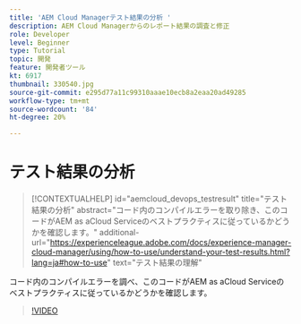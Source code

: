 ```yaml
---
title: 'AEM Cloud Managerテスト結果の分析 '
description: AEM Cloud Managerからのレポート結果の調査と修正
role: Developer
level: Beginner
type: Tutorial
topic: 開発
feature: 開発者ツール
kt: 6917
thumbnail: 330540.jpg
source-git-commit: e295d77a11c99310aaae10ecb8a2eaa20ad49285
workflow-type: tm+mt
source-wordcount: '84'
ht-degree: 20%

---
```



# テスト結果の分析

>[!CONTEXTUALHELP]
>id="aemcloud_devops_testresult"
>title="テスト結果の分析"
>abstract="コード内のコンパイルエラーを取り除き、このコードがAEM as aCloud Serviceのベストプラクティスに従っているかどうかを確認します。"
>additional-url="https://experienceleague.adobe.com/docs/experience-manager-cloud-manager/using/how-to-use/understand-your-test-results.html?lang=ja#how-to-use" text="テスト結果の理解"

コード内のコンパイルエラーを調べ、このコードがAEM as aCloud Serviceのベストプラクティスに従っているかどうかを確認します。

>[!VIDEO](https://video.tv.adobe.com/v/330540/?quality=12&learn=on)
